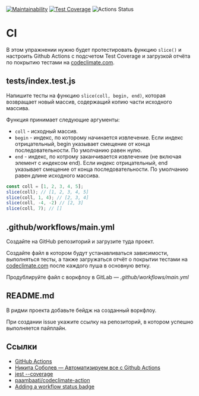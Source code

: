 [![Maintainability](https://api.codeclimate.com/v1/badges/813b79cd69242d3ac340/maintainability)](https://codeclimate.com/github/orishko/hexlet-ci/maintainability)
[![Test Coverage](https://api.codeclimate.com/v1/badges/813b79cd69242d3ac340/test_coverage)](https://codeclimate.com/github/orishko/hexlet-ci/test_coverage)
![Actions Status](https://github.com/orishko/hexlet-ci/workflows/CI/badge.svg) 
# CI

В этом упражнении нужно будет протестировать функцию `slice()` и настроить Github Actions с подсчетом Test Coverage и загрузкой отчёта по покрытию тестами на [codeclimate.com](https://codeclimate.com/).

## __tests__/index.test.js

Напишите тесты на функцию `slice(coll, begin, end)`, которая возвращает новый массив, содержащий копию части исходного массива.

Функция принимает следующие аргументы:

* `coll` - исходный массив.
* `begin` - индекс, по которому начинается извлечение. Если индекс отрицательный, begin указывает смещение от конца последовательности. По умолчанию равен нулю.
* `end` - индекс, по котрому заканчивается извлечение (не включая элемент с индексом end). Если индекс отрицательный, end указывает смещение от конца последовательности. По умолчанию равен длине исходного массива.

```javascript
const coll = [1, 2, 3, 4, 5];
slice(coll); // [1, 2, 3, 4, 5]
slice(coll, 1, 4); // [2, 3, 4]
slice(coll, -4, -2) // [2, 3]
slice(coll, 7); // []
```

## .github/workflows/main.yml

Создайте на GitHub репозиторий и загрузите туда проект.

Создайте файл в котором будут устанавливаться зависимости, выполняться тесты, а также загружаться отчёт о покрытии тестами на [codeclimate.com](https://codeclimate.com/) после каждого пуша в основную ветку.

Продублируйте файл с воркфлоу в GitLab — *.github/workflows/main.yml*

## README.md

В ридми проекта добавьте бейдж на созданный воркфлоу.

При создании issue укажите ссылку на репозиторий, в котором успешно выполняется пайплайн.

## Ссылки

* [GitHub Actions](https://github.com/features/actions)
* [Никита Соболев — Автоматизируем все с Github Actions](https://www.youtube.com/watch?v=QoCSvwkP_lQ)
* [jest --coverage](https://jestjs.io/ru/docs/cli#--coverageboolean)
* [paambaati/codeclimate-action](https://github.com/paambaati/codeclimate-action)
* [Adding a workflow status badge](https://docs.github.com/en/actions/managing-workflow-runs/adding-a-workflow-status-badge)
